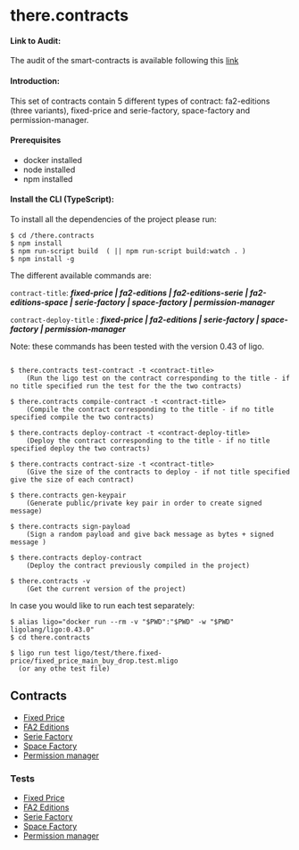 # there.contracts

#### Link to Audit:

The audit of the smart-contracts is available following this [link](https://github.com/InferenceAG/ReportPublications/blob/master/Inference%20AG%20-%20THERE%20-%20curated%20art%20platform%20smart%20contracts%20-%20v1.0.pdf)


#### Introduction:

This set of contracts contain 5 different types of contract: fa2-editions (three variants), fixed-price and serie-factory, space-factory and permission-manager.

#### Prerequisites

- docker installed
- node installed
- npm installed

#### Install the CLI (TypeScript):

To install all the dependencies of the project please run:

```
$ cd /there.contracts
$ npm install
$ npm run-script build  ( || npm run-script build:watch . )
$ npm install -g
```

The different available commands are:

`contract-title`: ***fixed-price | fa2-editions | fa2-editions-serie | fa2-editions-space | serie-factory | space-factory | permission-manager*** 

`contract-deploy-title` : ***fixed-price | fa2-editions | serie-factory | space-factory | permission-manager*** 

Note: these commands has been tested with the version 0.43 of ligo.
```

$ there.contracts test-contract -t <contract-title>
    (Run the ligo test on the contract corresponding to the title - if no title specified run the test for the the two contracts)

$ there.contracts compile-contract -t <contract-title>
    (Compile the contract corresponding to the title - if no title specified compile the two contracts)

$ there.contracts deploy-contract -t <contract-deploy-title> 
    (Deploy the contract corresponding to the title - if no title specified deploy the two contracts)

$ there.contracts contract-size -t <contract-title>
    (Give the size of the contracts to deploy - if not title specified give the size of each contract)

$ there.contracts gen-keypair
    (Generate public/private key pair in order to create signed message)

$ there.contracts sign-payload
    (Sign a random payload and give back message as bytes + signed message )

$ there.contracts deploy-contract
    (Deploy the contract previously compiled in the project)

$ there.contracts -v
    (Get the current version of the project)
```

In case you would like to run each test separately:

```
$ alias ligo="docker run --rm -v "$PWD":"$PWD" -w "$PWD" ligolang/ligo:0.43.0" 
$ cd there.contracts

$ ligo run test ligo/test/there.fixed-price/fixed_price_main_buy_drop.test.mligo 
  (or any othe test file)
```

## Contracts

- [Fixed Price](./ligo/there.fixed-price)
- [FA2 Editions](./ligo/there.fa2-editions)
- [Serie Factory](./ligo/there.art-factories/serie_factory.mligo)
- [Space Factory](./ligo/there.art-factories/space_factory.mligo)
- [Permission manager](./ligo/there.permission-manager)

### Tests 

- [Fixed Price](./ligo/test/there.fixed-price)
- [FA2 Editions](./ligo/test/there.fa2-editions)
- [Serie Factory](./ligo/test/there.art-factories/serie_factory_main.test.mligo)
- [Space Factory](./ligo/test/there.art-factories/space_factory_main.test.mligo)
- [Permission manager](./ligo/test/there.permission-manager)


